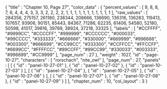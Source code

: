 {
  "title" : "Chapter 10, Page 27",
  "color_data" : {
    "percent_values" : [
      9,
      8,
      8,
      7,
      6,
      4,
      4,
      4,
      3,
      3,
      3,
      2,
      2,
      2,
      2,
      1,
      1,
      1,
      1,
      1,
      1,
      1,
      1,
      1,
      1,
      1
    ],
    "raw_values" : [
      284356,
      275157,
      261180,
      238344,
      208666,
      136690,
      136316,
      136283,
      119413,
      107657,
      93906,
      90151,
      85443,
      84367,
      71286,
      62235,
      61406,
      54580,
      52180,
      50598,
      41017,
      39816,
      39789,
      38924,
      37218,
      33325
    ],
    "labels" : [
      "#CCFFFF",
      "#9999CC",
      "#CCCCFF",
      "#999999",
      "#CCCCCC",
      "#000033",
      "#99CCCC",
      "#333333",
      "#666666",
      "#330000",
      "#669999",
      "#996666",
      "#003300",
      "#666699",
      "#CC99CC",
      "#333300",
      "#CCFFCC",
      "#FFCCFF",
      "#6699CC",
      "#FFFFCC",
      "#99CCFF",
      "#99CC99",
      "#330033",
      "#003333",
      "#996699",
      "#CC9999"
    ],
    "page_num" : 27
  },
  "weight" : 1027,
  "id" : "page-10-27",
  "characters" : [
    "rorschach",
    "nite_owl"
  ],
  "page_num" : 27,
  "panels" : [
    [
      {
        "id" : "panel-10-27-01"
      },
      {
        "id" : "panel-10-27-02"
      },
      {
        "id" : "panel-10-27-03"
      }
    ],
    [
      {
        "id" : "panel-10-27-04"
      },
      {
        "id" : "panel-10-27-05"
      },
      {
        "id" : "panel-10-27-06"
      }
    ],
    [
      {
        "id" : "panel-10-27-07"
      },
      {
        "id" : "panel-10-27-08"
      },
      {
        "id" : "panel-10-27-09"
      }
    ]
  ],
  "chapter_num" : 10,
  "col_layout" : 3
}
